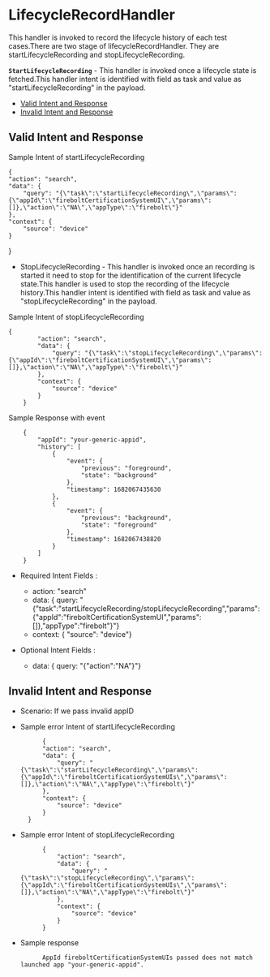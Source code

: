 # LifecycleRecordHandler

This handler is invoked to record the lifecycle history of each test cases.There are two stage of lifecycleRecordHandler.
They are startLifecycleRecording and stopLifecycleRecording.

**`StartLifecycleRecording`** - This handler is invoked once a lifecycle state is fetched.This handler intent is identified with field as task and value as "startLifecycleRecording" in the payload.

* [Valid Intent and Response](#valid-intent-and-response)
* [Invalid Intent and Response](#invalid-intent-and-response)

## Valid Intent and Response

Sample Intent of startLifecycleRecording

	{
    "action": "search",
    "data": {
        "query": "{\"task\":\"startLifecycleRecording\",\"params\":{\"appId\":\"fireboltCertificationSystemUI\",\"params\":[]},\"action\":\"NA\",\"appType\":\"firebolt\"}"
    },
    "context": {
        "source": "device"
    }
}


- StopLifecycleRecording - This handler is invoked once an recording is started it need to stop for the identification of the current lifecycle state.This handler is used to stop the recording of the lifecycle history.This handler intent is identified with field as task and value as "stopLifecycleRecording" in the payload.

Sample Intent of stopLifecycleRecording

	{
            "action": "search",
            "data": {
                "query": "{\"task\":\"stopLifecycleRecording\",\"params\":{\"appId\":\"fireboltCertificationSystemUI\",\"params\":[]},\"action\":\"NA\",\"appType\":\"firebolt\"}"
            },
            "context": {
                "source": "device"
            }
        }

Sample Response with event

        {
            "appId": "your-generic-appid",
            "history": [
                {
                    "event": {
                        "previous": "foreground",
                        "state": "background"
                    },
                    "timestamp": 1682067435630
                },
                {
                    "event": {
                        "previous": "background",
                        "state": "foreground"
                    },
                    "timestamp": 1682067438820
                }
            ]
        }


- Required Intent Fields : 
    - action: "search"
    - data: { query: "{"task":"startLifecycleRecording/stopLifecycleRecording","params":{"appId":"fireboltCertificationSystemUI","params":[]},"appType":"firebolt"}"}
    - context: { "source": "device"}

- Optional Intent Fields :
    - data: { query: "{"action":"NA"}"}

## Invalid Intent and Response

- Scenario: If we pass invalid appID
- Sample error Intent of startLifecycleRecording
    
            {
            "action": "search",
            "data": {
                "query": "{\"task\":\"startLifecycleRecording\",\"params\":{\"appId\":\"fireboltCertificationSystemUIs\",\"params\":[]},\"action\":\"NA\",\"appType\":\"firebolt\"}"
            },
            "context": {
                "source": "device"
            }
        }

- Sample error Intent of stopLifecycleRecording

            {
                "action": "search",
                "data": {
                    "query": "{\"task\":\"stopLifecycleRecording\",\"params\":{\"appId\":\"fireboltCertificationSystemUIs\",\"params\":[]},\"action\":\"NA\",\"appType\":\"firebolt\"}"
                },
                "context": {
                    "source": "device"
                }
            }


- Sample response

            AppId fireboltCertificationSystemUIs passed does not match launched app "your-generic-appid".